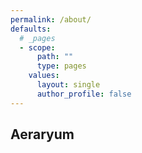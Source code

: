 ```yaml
---
permalink: /about/
defaults:
  # _pages
  - scope:
      path: ""
      type: pages
    values:
      layout: single
      author_profile: false
---
```

## Aeraryum
